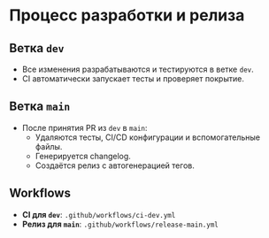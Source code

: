 # Процесс разработки и релиза

## Ветка `dev`
- Все изменения разрабатываются и тестируются в ветке `dev`.
- CI автоматически запускает тесты и проверяет покрытие.

## Ветка `main`
- После принятия PR из `dev` в `main`:
  - Удаляются тесты, CI/CD конфигурации и вспомогательные файлы.
  - Генерируется changelog.
  - Создаётся релиз с автогенерацией тегов.

## Workflows
- **CI для `dev`**: `.github/workflows/ci-dev.yml`
- **Релиз для `main`**: `.github/workflows/release-main.yml`
